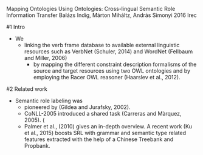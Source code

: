 Mapping Ontologies Using Ontologies: 
  Cross-lingual Semantic Role Information Transfer
Balázs Indig, Márton Miháltz, András Simonyi 
2016 lrec

#1 Intro

* We
  * linking the verb frame database to available external linguistic resources
    such as VerbNet (Schuler, 2014) and WordNet (Fellbaum and Miller, 2006)
    * by mapping the different constraint description formalisms of the source
      and target resources using two OWL ontologies and by employing the Racer
      OWL reasoner (Haarslev et al., 2012).

#2 Related work

* Semantic role labeling was 
  * pioneered by (Gildea and Jurafsky, 2002). 
  * CoNLL-2005 introduced a shared task (Carreras and Màrquez, 2005). (
  * Palmer et al., (2010) gives an
    in-depth overview. A recent work (Ku et al., 2015) boosts SRL with grammar
    and semantic type related features extracted with the help of a Chinese
    Treebank and Propbank.
